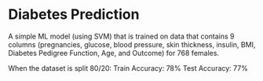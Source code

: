 # Diabetes Prediction

A simple ML model (using SVM) that is trained on data that contains 9 columns (pregnancies, glucose, blood pressure, skin thickness, insulin, BMI, Diabetes Pedigree Function, Age, and Outcome) for 768 females.

When the dataset is split 80/20:
Train Accuracy: 78%
Test Accuracy: 77%
